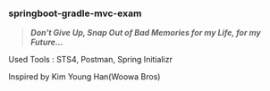 ### springboot-gradle-mvc-exam
> ***Don't Give Up, Snap Out of Bad Memories for my Life, for my Future...***
<p>Used Tools : STS4, Postman, Spring Initializr</p>
<p>Inspired by Kim Young Han(Woowa Bros)</p>

